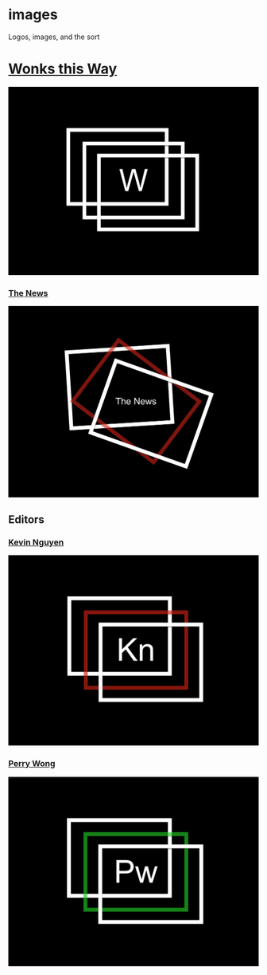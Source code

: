 # images
Logos, images, and the sort

# [Wonks this Way](https://medium.com/wonks-this-way)
![](logo/logo3.png)

### [The News](https://medium.com/wonks-this-way/tagged/newsletter)
![](the-news/the-news.png)


## Editors

### [Kevin Nguyen](https://kvn219.github.io/)
![](kevin/kevin.png)


### [Perry Wong]()
![](perry/perry.png)


